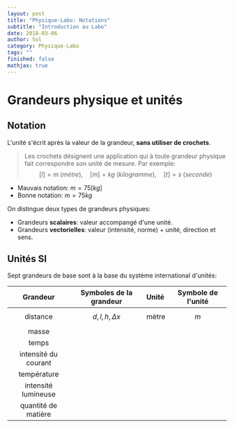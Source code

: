 ```yaml
---
layout: post
title: "Physique-Labo: Notations"
subtitle: "Introduction au Labo"
date: 2018-03-06
author: Sol
category: Physique-Labo
tags: ""
finished: false
mathjax: true
---
```


# Grandeurs physique et unités

## Notation
L'unité s'écrit après la valeur de la grandeur, **sans utiliser de crochets**.
> Les crochets désignent une application qui à toute grandeur physique fait correspondre son unité de mesure. Par exemple:
$$[l]=m \; (mètre), \quad [m]=kg \; (kilogramme), \quad [t]=s \; (seconde) $$

* Mauvais notation: $m=75[kg]$
* Bonne notation: $m=75kg$

On distingue deux types de grandeurs physiques:
* Grandeurs **scalaires**: valeur accompangé d'une unité.
* Grandeurs **vectorielles**: valeur (intensité, norme) + unité, direction et sens.

## Unités SI

Sept grandeurs de base sont à la base du système international d'unités:

|       Grandeur       | Symboles de la grandeur | Unité | Symbole de l'unité |
|:--------------------:|:-----------------------:|:------|:------------------:|
|       distance       |  $$d, l, h, \Delta x$$  | mètre |       $$m$$        |
|        masse         |          $$$$           |       |        $$$$        |
|        temps         |          $$$$           |       |        $$$$        |
| intensité du courant |          $$$$           |       |        $$$$        |
|     température      |          $$$$           |       |        $$$$        |
| intensité lumineuse  |          $$$$           |       |        $$$$        |
| quantité de matière  |          $$$$           |       |        $$$$        |
